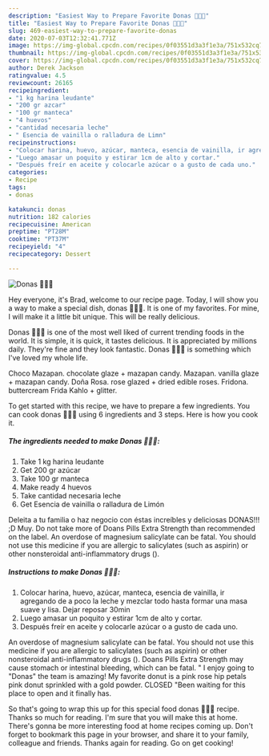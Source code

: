 ```yaml
---
description: "Easiest Way to Prepare Favorite Donas 🍩🍩😍"
title: "Easiest Way to Prepare Favorite Donas 🍩🍩😍"
slug: 469-easiest-way-to-prepare-favorite-donas
date: 2020-07-03T12:32:41.771Z
image: https://img-global.cpcdn.com/recipes/0f03551d3a3f1e3a/751x532cq70/donas-🍩🍩😍-foto-principal.jpg
thumbnail: https://img-global.cpcdn.com/recipes/0f03551d3a3f1e3a/751x532cq70/donas-🍩🍩😍-foto-principal.jpg
cover: https://img-global.cpcdn.com/recipes/0f03551d3a3f1e3a/751x532cq70/donas-🍩🍩😍-foto-principal.jpg
author: Derek Jackson
ratingvalue: 4.5
reviewcount: 26165
recipeingredient:
- "1 kg harina leudante"
- "200 gr azcar"
- "100 gr manteca"
- "4 huevos"
- "cantidad necesaria leche"
- " Esencia de vainilla o ralladura de Limn"
recipeinstructions:
- "Colocar harina, huevo, azúcar, manteca, esencia de vainilla, ir agregando de a poco la leche y mezclar todo hasta formar una masa suave y lisa. Dejar reposar 30min"
- "Luego amasar un poquito y estirar 1cm de alto y cortar."
- "Después freír en aceite y colocarle azúcar o a gusto de cada uno."
categories:
- Recipe
tags:
- donas

katakunci: donas 
nutrition: 182 calories
recipecuisine: American
preptime: "PT28M"
cooktime: "PT37M"
recipeyield: "4"
recipecategory: Dessert

---
```



![Donas 🍩🍩😍](https://img-global.cpcdn.com/recipes/0f03551d3a3f1e3a/751x532cq70/donas-🍩🍩😍-foto-principal.jpg)

Hey everyone, it's Brad, welcome to our recipe page. Today, I will show you a way to make a special dish, donas 🍩🍩😍. It is one of my favorites. For mine, I will make it a little bit unique. This will be really delicious.

Donas 🍩🍩😍 is one of the most well liked of current trending foods in the world. It is simple, it is quick, it tastes delicious. It is appreciated by millions daily. They're fine and they look fantastic. Donas 🍩🍩😍 is something which I've loved my whole life.

Choco Mazapan. chocolate glaze + mazapan candy. Mazapan. vanilla glaze + mazapan candy. Doña Rosa. rose glazed + dried edible roses. Fridona. buttercream Frida Kahlo + glitter.


To get started with this recipe, we have to prepare a few ingredients. You can cook donas 🍩🍩😍 using 6 ingredients and 3 steps. Here is how you cook it.

<!--inarticleads1-->

##### The ingredients needed to make Donas 🍩🍩😍:

1. Take 1 kg harina leudante
1. Get 200 gr azúcar
1. Take 100 gr manteca
1. Make ready 4 huevos
1. Take cantidad necesaria leche
1. Get  Esencia de vainilla o ralladura de Limón


Deleita a tu familia o haz negocio con éstas increíbles y deliciosas DONAS!!! ;D Muy. Do not take more of Doans Pills Extra Strength than recommended on the label. An overdose of magnesium salicylate can be fatal. You should not use this medicine if you are allergic to salicylates (such as aspirin) or other nonsteroidal anti-inflammatory drugs (). 

<!--inarticleads2-->

##### Instructions to make Donas 🍩🍩😍:

1. Colocar harina, huevo, azúcar, manteca, esencia de vainilla, ir agregando de a poco la leche y mezclar todo hasta formar una masa suave y lisa. Dejar reposar 30min
1. Luego amasar un poquito y estirar 1cm de alto y cortar.
1. Después freír en aceite y colocarle azúcar o a gusto de cada uno.


An overdose of magnesium salicylate can be fatal. You should not use this medicine if you are allergic to salicylates (such as aspirin) or other nonsteroidal anti-inflammatory drugs (). Doans Pills Extra Strength may cause stomach or intestinal bleeding, which can be fatal. &#34; I enjoy going to &#34;Donas&#34; the team is amazing! My favorite donut is a pink rose hip petals pink donut sprinkled with a gold powder. CLOSED &#34;Been waiting for this place to open and it finally has. 

So that's going to wrap this up for this special food donas 🍩🍩😍 recipe. Thanks so much for reading. I'm sure that you will make this at home. There's gonna be more interesting food at home recipes coming up. Don't forget to bookmark this page in your browser, and share it to your family, colleague and friends. Thanks again for reading. Go on get cooking!
